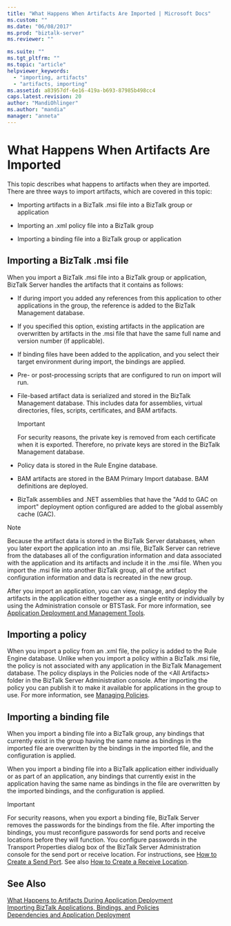 ```yaml
---
title: "What Happens When Artifacts Are Imported | Microsoft Docs"
ms.custom: ""
ms.date: "06/08/2017"
ms.prod: "biztalk-server"
ms.reviewer: ""

ms.suite: ""
ms.tgt_pltfrm: ""
ms.topic: "article"
helpviewer_keywords: 
  - "importing, artifacts"
  - "artifacts, importing"
ms.assetid: a83957df-6e16-419a-b693-87985b498cc4
caps.latest.revision: 20
author: "MandiOhlinger"
ms.author: "mandia"
manager: "anneta"
---
```

# What Happens When Artifacts Are Imported
This topic describes what happens to artifacts when they are imported. There are three ways to import artifacts, which are covered in this topic:  
  
-   Importing artifacts in a BizTalk .msi file into a BizTalk group or application  
  
-   Importing an .xml policy file into a BizTalk group  
  
-   Importing a binding file into a BizTalk group or application  
  
## Importing a BizTalk .msi file  
 When you import a BizTalk .msi file into a BizTalk group or application, BizTalk Server handles the artifacts that it contains as follows:  
  
-   If during import you added any references from this application to other applications in the group, the reference is added to the BizTalk Management database.  
  
-   If you specified this option, existing artifacts in the application are overwritten by artifacts in the .msi file that have the same full name and version number (if applicable).  
  
-   If binding files have been added to the application, and you select their target environment during import, the bindings are applied.  
  
-   Pre- or post-processing scripts that are configured to run on import will run.  
  
-   File-based artifact data is serialized and stored in the BizTalk Management database. This includes data for assemblies, virtual directories, files, scripts, certificates, and BAM artifacts.  
  
    > [!IMPORTANT]
    >  For security reasons, the private key is removed from each certificate when it is exported. Therefore, no private keys are stored in the BizTalk Management database.  
  
-   Policy data is stored in the Rule Engine database.  
  
-   BAM artifacts are stored in the BAM Primary Import database. BAM definitions are deployed.  
  
-   BizTalk assemblies and .NET assemblies that have the "Add to GAC on import" deployment option configured are added to the global assembly cache (GAC).  
  
> [!NOTE]
>  Because the artifact data is stored in the BizTalk Server databases, when you later export the application into an .msi file, BizTalk Server can retrieve from the databases all of the configuration information and data associated with the application and its artifacts and include it in the .msi file. When you import the .msi file into another BizTalk group, all of the artifact configuration information and data is recreated in the new group.  
  
 After you import an application, you can view, manage, and deploy the artifacts in the application either together as a single entity or individually by using the Administration console or BTSTask. For more information, see [Application Deployment and Management Tools](../core/application-deployment-and-management-tools.md).  
  
## Importing a policy  
 When you import a policy from an .xml file, the policy is added to the Rule Engine database. Unlike when you import a policy within a BizTalk .msi file, the policy is not associated with any application in the BizTalk Management database. The policy displays in the Policies node of the \<All Artifacts> folder in the BizTalk Server Administration console. After importing the policy you can publish it to make it available for applications in the group to use. For more information, see [Managing Policies](../core/managing-policies.md).  
  
## Importing a binding file  
 When you import a binding file into a BizTalk group, any bindings that currently exist in the group having the same name as bindings in the imported file are overwritten by the bindings in the imported file, and the configuration is applied.  
  
 When you import a binding file into a BizTalk application either individually or as part of an application, any bindings that currently exist in the application having the same name as bindings in the file are overwritten by the imported bindings, and the configuration is applied.  
  
> [!IMPORTANT]
>  For security reasons, when you export a binding file, BizTalk Server removes the passwords for the bindings from the file. After importing the bindings, you must reconfigure passwords for send ports and receive locations before they will function. You configure passwords in the Transport Properties dialog box of the BizTalk Server Administration console for the send port or receive location. For instructions, see [How to Create a Send Port](../core/how-to-create-a-send-port2.md). See also [How to Create a Receive Location](../core/how-to-create-a-receive-location.md).  
  
## See Also  
 [What Happens to Artifacts During Application Deployment](../core/what-happens-to-artifacts-during-application-deployment.md)   
 [Importing BizTalk Applications, Bindings, and Policies](../core/importing-biztalk-applications-bindings-and-policies.md)   
 [Dependencies and Application Deployment](../core/dependencies-and-application-deployment.md)
